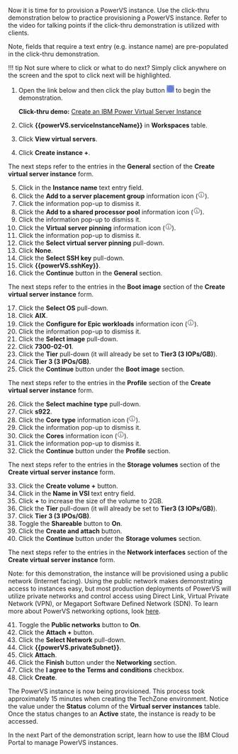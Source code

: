 Now it is time for to provision a PowerVS instance. Use the click-thru demonstration below to practice provisioning a PowerVS instance. Refer to the video for talking points if the click-thru demonstration is utilized with clients.

Note, fields that require a text entry (e.g. instance name) are pre-populated in the click-thru demonstration.

!!! tip
    Not sure where to click or what to do next? Simply click anywhere on the screen and the spot to click next will be highlighted.

1. Open the link below and then click the play button ![](_attachments/ClickThruPlayButton.png) to begin the demonstration.

    **Click-thru demo:** <a href="https://ibm.github.io/SalesEnablement-test-repo/includes/Provision-AIXVM/index.html" target ="_blank">Create an IBM Power Virtual Server Instance</a>

2. Click **{{powerVS.serviceInstanceName}}** in **Workspaces** table.
3. Click **View virtual servers**.
4. Click **Create instance +**.

The next steps refer to the entries in the **General** section of the **Create virtual server instance** form.

5. Click in the **Instance name** text entry field.
6. Click the **Add to a server placement group** information icon (![](_attachments/infoIcon.png)).
7. Click the information pop-up to dismiss it.
8. Click the **Add to a shared processor pool** information icon (![](_attachments/infoIcon.png)).
9. Click the information pop-up to dismiss it.
10. Click the **Virtual server pinning** information icon (![](_attachments/infoIcon.png)).
11. Click the information pop-up to dismiss it.
12. Click the **Select virtual server pinning** pull-down.
13. Click **None**.
14. Click the **Select SSH key** pull-down.
15. Click **{{powerVS.sshKey}}**.
16. Click the **Continue** button in the **General** section.

The next steps refer to the entries in the **Boot image** section of the **Create virtual server instance** form.

17. Click the **Select OS** pull-down.
18. Click **AIX**.
19. Click the **Configure for Epic workloads** information icon (![](_attachments/infoIcon.png)).
20. Click the information pop-up to dismiss it.
21. Click the **Select image** pull-down.
22. Click **7300-02-01**.
23. Click the **Tier** pull-down (it will already be set to **Tier3 (3 IOPs/GB)**).
24. Click **Tier 3 (3 IPOs/GB)**.
25. Click the **Continue** button under the **Boot image** section.

The next steps refer to the entries in the **Profile** section of the **Create virtual server instance** form.

26. Click the **Select machine type** pull-down.
27. Click **s922**.
28. Click the **Core type** information icon (![](_attachments/infoIcon.png)).
29. Click the information pop-up to dismiss it.
30. Click the **Cores** information icon (![](_attachments/infoIcon.png)).
31. Click the information pop-up to dismiss it.
32. Click the **Continue** button under the **Profile** section.

The next steps refer to the entries in the **Storage volumes** section of the **Create virtual server instance** form.

33. Click the **Create volume +** button.
34. Click in the **Name in VSI** text entry field.
35. Click **+** to increase the size of the volume to 2GB.
36. Click the **Tier** pull-down (it will already be set to **Tier3 (3 IOPs/GB)**).
37. Click **Tier 3 (3 IPOs/GB)**.
38. Toggle the **Shareable**  button to **On**.
39. Click the **Create and attach** button.
40. Click the **Continue** button under the **Storage volumes** section.

The next steps refer to the entries in the **Network interfaces** section of the **Create virtual server instance** form.

Note: for this demonstration, the instance will be provisioned using a public network (Internet facing). Using the public network makes demonstrating access to instances easy, but most production deployments of PowerVS will utilize private networks and control access using Direct Link, Virtual Private Network (VPN), or Megaport Software Defined Network (SDN). To learn more about PowerVS networking options, look <a href="https://cloud.ibm.com/docs/power-iaas?topic=power-iaas-network-architecture-diagrams" target="_blank">here</a>.

41. Toggle the **Public networks** button to **On**.
42. Click the **Attach +** button.
43. Click the **Select Network** pull-down.
44. Click **{{powerVS.privateSubnet}}**.
45. Click **Attach**.
46. Click the **Finish** button under the **Networking** section.
47. Click the **I agree to the Terms and conditions** checkbox.
48. Click **Create**.

The PowerVS instance is now being provisioned. This process took approximately 15 minutes when creating the TechZone environment. Notice the value under the **Status** column of the **Virtual server instances** table. Once the status changes to an **Active** state, the instance is ready to be accessed.

In the next Part of the demonstration script, learn how to use the IBM Cloud Portal to manage PowerVS instances.

